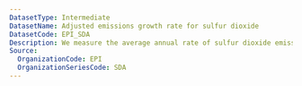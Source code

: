 ```yaml
---
DatasetType: Intermediate
DatasetName: Adjusted emissions growth rate for sulfur dioxide
DatasetCode: EPI_SDA
Description: We measure the average annual rate of sulfur dioxide emissions over the years 2013 to 2022 and adjust for economic trends to isolate change due to policy effort rather than economic fluctuation. A score of 100 indicates a country is cutting emissions by ≥3.94% per year
Source:
  OrganizationCode: EPI
  OrganizationSeriesCode: SDA
---
```

